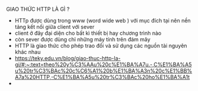 GIAO THỨC HTTP LÀ  GÌ ?
* HTTp được dùng trong www (word wide web )  với mục đích tại nên nền tảng  kết nối giữa client với sever
* client ở đây đại diện cho bất kì thiết bị hay chương trình nào
* còn sever được dùng chỉ những máy  tính trên đám mây
* HTTP là giao thức cho phép trao đổi và sử dụng các nguồn tài nguyên khác nhau
* https://teky.edu.vn/blog/giao-thuc-http-la-gi/#:~:text=theo%20y%C3%AAu%20c%E1%BA%A7u.-,C%E1%BA%A5u%20tr%C3%BAc%20c%C6%A1%20b%E1%BA%A3n%20c%E1%BB%A7a%20HTTP,-C%E1%BA%A5u%20tr%C3%BAc%20ho%E1%BA%A1t
* 
